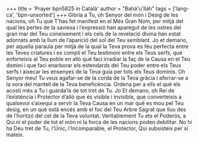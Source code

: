+++
title = 'Prayer bpn5825 in Català'
author = "Bahá'u'lláh"
tags = ['lang-ca', 'bpn-unsorted']
+++
Glòria a Tu, oh Senyor del món i Desig de les nacions, oh Tu què T’has fet manifest en el Més Gran Nom, per mitjà del qual les perles de la saviesa i l’expressió han aparegut de les ostres del gran mar del Teu coneixement i els cels de la revelació divina han estat adornats amb la llum de l’aparició del sol del Teu semblant.
Jo et demano, per aquella paraula per mitjà de la qual la Teva prova es féu perfecta entre les Teves criatures i es complí el Teu testimoni entre els Teus serfs, que enforteixis al Teu poble en allò què faci irradiar la faç de la Causa en el Teu domini i que faci enarborar els estendards del Teu poder entre els Teus serfs i aixecar les ensenyes de la Teva guia per tots els Teus dominis.
Oh Senyor meu! Tu veus agafar-se de la corda de la Teva gràcia i aferrar-se a la vora del mantell de la Teva beneficència. Ordena per a ells el què els acosti més a Tu i guarda’ls de tot tret de Tu.
Jo Et demano, oh Rei de l’existència i Protector d’allò que és visible i invisible, que converteixis a qualsevol s’aixequi a servir la Teva Causa en un mar què es mou pel Teu desig, en un què està encès amb el foc del Teu Arbre Sagrat que lluu des de l’horitzó del cel de la Teva voluntat. Veritablement Tu ets el Poderós, a Qui ni el poder de tot el món ni la forca de les nacions poden debilitar. No hi ha Déu tret de Tu, l’Únic, l’Incomparable, el Protector, Qui subsisteix per si mateix.
